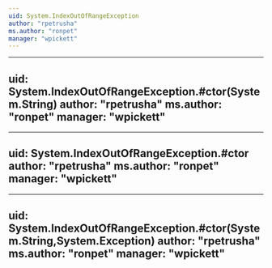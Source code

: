 ```yaml
---
uid: System.IndexOutOfRangeException
author: "rpetrusha"
ms.author: "ronpet"
manager: "wpickett"
---
```


---
uid: System.IndexOutOfRangeException.#ctor(System.String)
author: "rpetrusha"
ms.author: "ronpet"
manager: "wpickett"
---

---
uid: System.IndexOutOfRangeException.#ctor
author: "rpetrusha"
ms.author: "ronpet"
manager: "wpickett"
---

---
uid: System.IndexOutOfRangeException.#ctor(System.String,System.Exception)
author: "rpetrusha"
ms.author: "ronpet"
manager: "wpickett"
---
